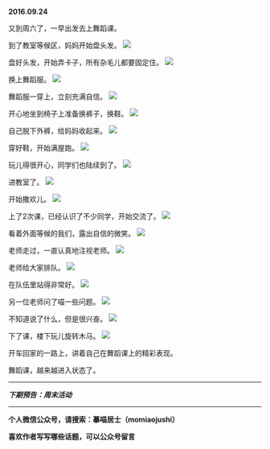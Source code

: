 **2016.09.24**

又到周六了，一早出发去上舞蹈课。

到了教室等候区，妈妈开始盘头发。
![](http://upload-images.jianshu.io/upload_images/51001-0a91b7c5d54bd846.jpg?imageMogr2/auto-orient/strip%7CimageView2/2/w/1240)

盘好头发，开始弄卡子，所有杂毛儿都要固定住。
![](http://upload-images.jianshu.io/upload_images/51001-06b0a1c82136a6fe.jpg?imageMogr2/auto-orient/strip%7CimageView2/2/w/1240)

换上舞蹈服。
![](http://upload-images.jianshu.io/upload_images/51001-4ec9609c4e680f43.jpg?imageMogr2/auto-orient/strip%7CimageView2/2/w/1240)

舞蹈服一穿上，立刻充满自信。
![](http://upload-images.jianshu.io/upload_images/51001-15c21f697c6fd8ef.jpg?imageMogr2/auto-orient/strip%7CimageView2/2/w/1240)

开心地坐到椅子上准备换裤子，换鞋。
![](http://upload-images.jianshu.io/upload_images/51001-3b17e9bb541994d2.jpg?imageMogr2/auto-orient/strip%7CimageView2/2/w/1240)

自己脱下外裤，给妈妈收起来。
![](http://upload-images.jianshu.io/upload_images/51001-4d7b03388ba78fd0.jpg?imageMogr2/auto-orient/strip%7CimageView2/2/w/1240)

穿好鞋，开始满屋跑。
![](http://upload-images.jianshu.io/upload_images/51001-ffe4fc20e3d41fb2.jpg?imageMogr2/auto-orient/strip%7CimageView2/2/w/1240)

玩儿得很开心，同学们也陆续到了。
![](http://upload-images.jianshu.io/upload_images/51001-b08618c6dcf6877b.jpg?imageMogr2/auto-orient/strip%7CimageView2/2/w/1240)

进教室了。
![](http://upload-images.jianshu.io/upload_images/51001-6419fd37881e58f7.jpg?imageMogr2/auto-orient/strip%7CimageView2/2/w/1240)

开始撒欢儿。
![](http://upload-images.jianshu.io/upload_images/51001-2a1b754636d325ac.jpg?imageMogr2/auto-orient/strip%7CimageView2/2/w/1240)

上了2次课，已经认识了不少同学，开始交流了。
![](http://upload-images.jianshu.io/upload_images/51001-bf107ee27d4b8f21.jpg?imageMogr2/auto-orient/strip%7CimageView2/2/w/1240)

看着外面等候的我们，露出自信的微笑。
![](http://upload-images.jianshu.io/upload_images/51001-a8deabac06f52c8b.jpg?imageMogr2/auto-orient/strip%7CimageView2/2/w/1240)

老师走过，一直认真地注视老师。
![](http://upload-images.jianshu.io/upload_images/51001-441dff118174c90a.jpg?imageMogr2/auto-orient/strip%7CimageView2/2/w/1240)

老师给大家排队。
![](http://upload-images.jianshu.io/upload_images/51001-297ddb2c405d2074.jpg?imageMogr2/auto-orient/strip%7CimageView2/2/w/1240)

在队伍里站得非常好。
![](http://upload-images.jianshu.io/upload_images/51001-b7a3a66c41b5adca.jpg?imageMogr2/auto-orient/strip%7CimageView2/2/w/1240)

另一位老师问了喵一些问题。
![](http://upload-images.jianshu.io/upload_images/51001-3f6890078b1432b8.jpg?imageMogr2/auto-orient/strip%7CimageView2/2/w/1240)

不知道说了什么，但是很兴奋。
![](http://upload-images.jianshu.io/upload_images/51001-2d344a59189471b7.jpg?imageMogr2/auto-orient/strip%7CimageView2/2/w/1240)

下了课，楼下玩儿旋转木马。
![](http://upload-images.jianshu.io/upload_images/51001-5f7290bec1282d0f.jpg?imageMogr2/auto-orient/strip%7CimageView2/2/w/1240)

开车回家的一路上，讲着自己在舞蹈课上的精彩表现。

舞蹈课，越来越进入状态了。




***

***下期预告：周末活动***

***

**个人微信公众号，请搜索：摹喵居士（momiaojushi）**

**喜欢作者写写哪些话题，可以公众号留言**